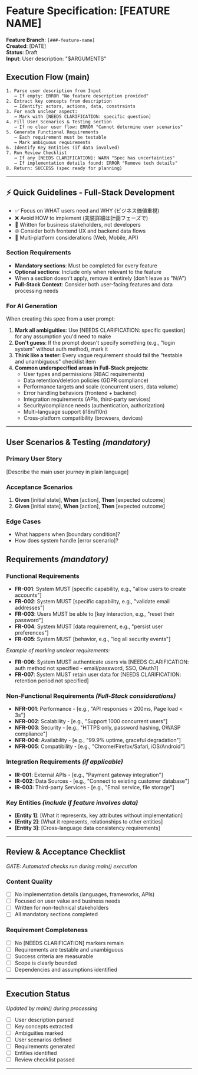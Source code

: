 # Feature Specification: [FEATURE NAME]

**Feature Branch**: `[###-feature-name]`  
**Created**: [DATE]  
**Status**: Draft  
**Input**: User description: "$ARGUMENTS"

## Execution Flow (main)
```
1. Parse user description from Input
   → If empty: ERROR "No feature description provided"
2. Extract key concepts from description
   → Identify: actors, actions, data, constraints
3. For each unclear aspect:
   → Mark with [NEEDS CLARIFICATION: specific question]
4. Fill User Scenarios & Testing section
   → If no clear user flow: ERROR "Cannot determine user scenarios"
5. Generate Functional Requirements
   → Each requirement must be testable
   → Mark ambiguous requirements
6. Identify Key Entities (if data involved)
7. Run Review Checklist
   → If any [NEEDS CLARIFICATION]: WARN "Spec has uncertainties"
   → If implementation details found: ERROR "Remove tech details"
8. Return: SUCCESS (spec ready for planning)
```

---

## ⚡ Quick Guidelines - Full-Stack Development
- ✅ Focus on WHAT users need and WHY (ビジネス価値重視)
- ❌ Avoid HOW to implement (実装詳細は計画フェーズで)
- 👥 Written for business stakeholders, not developers
- 🌐 Consider both frontend UX and backend data flows
- 📱 Multi-platform considerations (Web, Mobile, API)

### Section Requirements
- **Mandatory sections**: Must be completed for every feature
- **Optional sections**: Include only when relevant to the feature
- When a section doesn't apply, remove it entirely (don't leave as "N/A")
- **Full-Stack Context**: Consider both user-facing features and data processing needs

### For AI Generation
When creating this spec from a user prompt:
1. **Mark all ambiguities**: Use [NEEDS CLARIFICATION: specific question] for any assumption you'd need to make
2. **Don't guess**: If the prompt doesn't specify something (e.g., "login system" without auth method), mark it
3. **Think like a tester**: Every vague requirement should fail the "testable and unambiguous" checklist item
4. **Common underspecified areas in Full-Stack projects**:
   - User types and permissions (RBAC requirements)
   - Data retention/deletion policies (GDPR compliance)
   - Performance targets and scale (concurrent users, data volume)
   - Error handling behaviors (frontend + backend)
   - Integration requirements (APIs, third-party services)
   - Security/compliance needs (authentication, authorization)
   - Multi-language support (i18n/l10n)
   - Cross-platform compatibility (browsers, devices)

---

## User Scenarios & Testing *(mandatory)*

### Primary User Story
[Describe the main user journey in plain language]

### Acceptance Scenarios
1. **Given** [initial state], **When** [action], **Then** [expected outcome]
2. **Given** [initial state], **When** [action], **Then** [expected outcome]

### Edge Cases
- What happens when [boundary condition]?
- How does system handle [error scenario]?

## Requirements *(mandatory)*

### Functional Requirements
- **FR-001**: System MUST [specific capability, e.g., "allow users to create accounts"]
- **FR-002**: System MUST [specific capability, e.g., "validate email addresses"]  
- **FR-003**: Users MUST be able to [key interaction, e.g., "reset their password"]
- **FR-004**: System MUST [data requirement, e.g., "persist user preferences"]
- **FR-005**: System MUST [behavior, e.g., "log all security events"]

*Example of marking unclear requirements:*
- **FR-006**: System MUST authenticate users via [NEEDS CLARIFICATION: auth method not specified - email/password, SSO, OAuth?]
- **FR-007**: System MUST retain user data for [NEEDS CLARIFICATION: retention period not specified]

### Non-Functional Requirements *(Full-Stack considerations)*
- **NFR-001**: Performance - [e.g., "API responses < 200ms, Page load < 3s"]
- **NFR-002**: Scalability - [e.g., "Support 1000 concurrent users"]
- **NFR-003**: Security - [e.g., "HTTPS only, password hashing, OWASP compliance"]
- **NFR-004**: Availability - [e.g., "99.9% uptime, graceful degradation"]
- **NFR-005**: Compatibility - [e.g., "Chrome/Firefox/Safari, iOS/Android"]

### Integration Requirements *(if applicable)*
- **IR-001**: External APIs - [e.g., "Payment gateway integration"]
- **IR-002**: Data Sources - [e.g., "Connect to existing customer database"]
- **IR-003**: Third-party Services - [e.g., "Email service, file storage"]

### Key Entities *(include if feature involves data)*
- **[Entity 1]**: [What it represents, key attributes without implementation]
- **[Entity 2]**: [What it represents, relationships to other entities]
- **[Entity 3]**: [Cross-language data consistency requirements]

---

## Review & Acceptance Checklist
*GATE: Automated checks run during main() execution*

### Content Quality
- [ ] No implementation details (languages, frameworks, APIs)
- [ ] Focused on user value and business needs
- [ ] Written for non-technical stakeholders
- [ ] All mandatory sections completed

### Requirement Completeness
- [ ] No [NEEDS CLARIFICATION] markers remain
- [ ] Requirements are testable and unambiguous  
- [ ] Success criteria are measurable
- [ ] Scope is clearly bounded
- [ ] Dependencies and assumptions identified

---

## Execution Status
*Updated by main() during processing*

- [ ] User description parsed
- [ ] Key concepts extracted
- [ ] Ambiguities marked
- [ ] User scenarios defined
- [ ] Requirements generated
- [ ] Entities identified
- [ ] Review checklist passed

---
